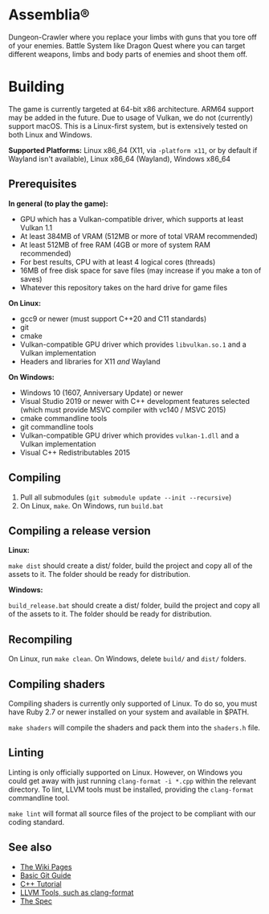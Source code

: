 # Assemblia®

Dungeon-Crawler where you replace your limbs with guns that you tore off of your enemies. 
Battle System like Dragon Quest where you can target different weapons, limbs and body parts of enemies and shoot them off.

# Building

The game is currently targeted at 64-bit x86 architecture. ARM64 support may be added in the future. Due to usage of Vulkan, we do not (currently) support macOS. This is a Linux-first system, but is extensively tested on both Linux and Windows.

**Supported Platforms:** Linux x86_64 (X11, via `-platform x11`, or by default if Wayland isn't available), Linux x86_64 (Wayland), Windows x86_64

## Prerequisites

**In general (to play the game):**

- GPU which has a Vulkan-compatible driver, which supports at least Vulkan 1.1
- At least 384MB of VRAM (512MB or more of total VRAM recommended)
- At least 512MB of free RAM (4GB or more of system RAM recommended)
- For best results, CPU with at least 4 logical cores (threads)
- 16MB of free disk space for save files (may increase if you make a ton of saves)
- Whatever this repository takes on the hard drive for game files

**On Linux:**

- gcc9 or newer (must support C++20 and C11 standards)
- git
- cmake
- Vulkan-compatible GPU driver which provides `libvulkan.so.1` and a Vulkan implementation
- Headers and libraries for X11 *and* Wayland

**On Windows:**

- Windows 10 (1607, Anniversary Update) or newer
- Visual Studio 2019 or newer with C++ development features selected (which must provide MSVC compiler with vc140 / MSVC 2015)
- cmake commandline tools
- git commandline tools
- Vulkan-compatible GPU driver which provides `vulkan-1.dll` and a Vulkan implementation
- Visual C++ Redistributables 2015

## Compiling

1. Pull all submodules (`git submodule update --init --recursive`)
2. On Linux, `make`. On Windows, run `build.bat`

## Compiling a release version

**Linux:**

`make dist` should create a dist/ folder, build the project and copy all of the assets to it. The folder should be ready for distribution.

**Windows:**

`build_release.bat` should create a dist/ folder, build the project and copy all of the assets to it. The folder should be ready for distribution.

## Recompiling

On Linux, run `make clean`. On Windows, delete `build/` and `dist/` folders.

## Compiling shaders

Compiling shaders is currently only supported of Linux. To do so, you must have Ruby 2.7 or newer installed on your system and available in $PATH.

`make shaders` will compile the shaders and pack them into the `shaders.h` file.

## Linting

Linting is only officially supported on Linux. However, on Windows you could get away with just running `clang-format -i *.cpp` within the relevant directory. To lint, LLVM tools must be installed, providing the `clang-format` commandline tool.

`make lint` will format all source files of the project to be compliant with our coding standard.

## See also

* [The Wiki Pages](https://github.com/infomediadesign/projektarbeit-ii-team-7/wiki)
* [Basic Git Guide](https://github.com/infomediadesign/projektarbeit-ii-team-7/wiki/Git-Basics)
* [C++ Tutorial](https://learncpp.com)
* [LLVM Tools, such as clang-format](https://clang.llvm.org/)
* [The Spec](https://github.com/infomediadesign/projektarbeit-ii-team-7/wiki/Game-Spec)

